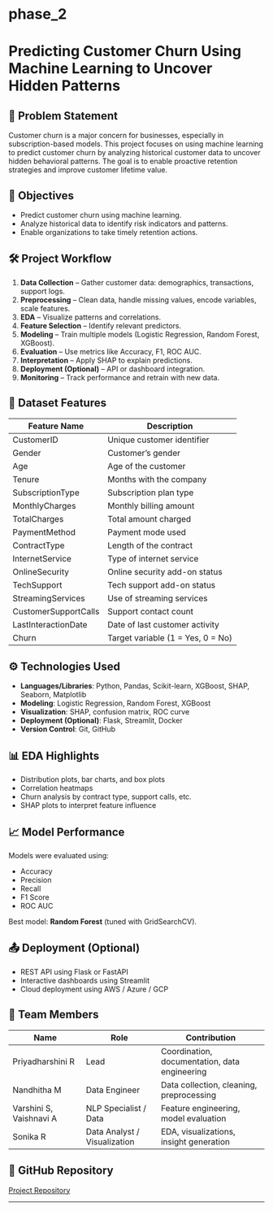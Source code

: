 # phase_2

# Predicting Customer Churn Using Machine Learning to Uncover Hidden Patterns

## 📌 Problem Statement

Customer churn is a major concern for businesses, especially in subscription-based models. This project focuses on using machine learning to predict customer churn by analyzing historical customer data to uncover hidden behavioral patterns. The goal is to enable proactive retention strategies and improve customer lifetime value.

## 🎯 Objectives

- Predict customer churn using machine learning.
- Analyze historical data to identify risk indicators and patterns.
- Enable organizations to take timely retention actions.

## 🛠️ Project Workflow

1. **Data Collection** – Gather customer data: demographics, transactions, support logs.
2. **Preprocessing** – Clean data, handle missing values, encode variables, scale features.
3. **EDA** – Visualize patterns and correlations.
4. **Feature Selection** – Identify relevant predictors.
5. **Modeling** – Train multiple models (Logistic Regression, Random Forest, XGBoost).
6. **Evaluation** – Use metrics like Accuracy, F1, ROC AUC.
7. **Interpretation** – Apply SHAP to explain predictions.
8. **Deployment (Optional)** – API or dashboard integration.
9. **Monitoring** – Track performance and retrain with new data.

## 🧾 Dataset Features

| Feature Name            | Description                                      |
|-------------------------|--------------------------------------------------|
| CustomerID              | Unique customer identifier                       |
| Gender                  | Customer’s gender                                |
| Age                     | Age of the customer                              |
| Tenure                  | Months with the company                          |
| SubscriptionType        | Subscription plan type                           |
| MonthlyCharges          | Monthly billing amount                           |
| TotalCharges            | Total amount charged                             |
| PaymentMethod           | Payment mode used                                |
| ContractType            | Length of the contract                           |
| InternetService         | Type of internet service                         |
| OnlineSecurity          | Online security add-on status                    |
| TechSupport             | Tech support add-on status                       |
| StreamingServices       | Use of streaming services                        |
| CustomerSupportCalls    | Support contact count                            |
| LastInteractionDate     | Date of last customer activity                   |
| Churn                   | Target variable (1 = Yes, 0 = No)                |

## ⚙️ Technologies Used

- **Languages/Libraries**: Python, Pandas, Scikit-learn, XGBoost, SHAP, Seaborn, Matplotlib
- **Modeling**: Logistic Regression, Random Forest, XGBoost
- **Visualization**: SHAP, confusion matrix, ROC curve
- **Deployment (Optional)**: Flask, Streamlit, Docker
- **Version Control**: Git, GitHub

## 📊 EDA Highlights

- Distribution plots, bar charts, and box plots
- Correlation heatmaps
- Churn analysis by contract type, support calls, etc.
- SHAP plots to interpret feature influence

## 📈 Model Performance

Models were evaluated using:

- Accuracy
- Precision
- Recall
- F1 Score
- ROC AUC

Best model: **Random Forest** (tuned with GridSearchCV).

## 📤 Deployment (Optional)

- REST API using Flask or FastAPI
- Interactive dashboards using Streamlit
- Cloud deployment using AWS / Azure / GCP

## 👥 Team Members

| Name            | Role                          | Contribution                                  |
|-----------------|-------------------------------|-----------------------------------------------|
| Priyadharshini R | Lead                          | Coordination, documentation, data engineering |
| Nandhitha M      | Data Engineer                 | Data collection, cleaning, preprocessing       |
| Varshini S, Vaishnavi A | NLP Specialist / Data         | Feature engineering, model evaluation         |
| Sonika R         | Data Analyst / Visualization  | EDA, visualizations, insight generation        |

## 🔗 GitHub Repository

[Project Repository](https://github.com/Varshini-Senthil-21/Customer-Churn-Using-Machine-Learning)

---

